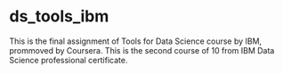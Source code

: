 # ds_tools_ibm
This is the final assignment of Tools for Data Science course by IBM, prommoved by Coursera. This is the second course of 10 from IBM Data Science professional certificate.
